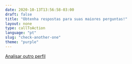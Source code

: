 ```yaml
---
date: 2020-10-13T13:56:58-03:00
draft: false
title: "Obtenha respostas para suas maiores perguntas!"
layout: none
type: callToAction
language: "pt"
slug: "check-another-one"
theme: "purple"
---
```

[Analisar outro perfil](/#s)
